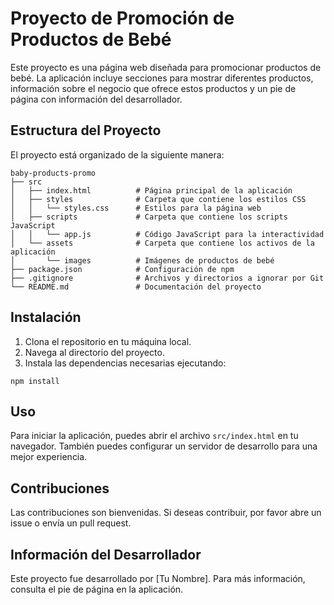 # Proyecto de Promoción de Productos de Bebé

Este proyecto es una página web diseñada para promocionar productos de bebé. La aplicación incluye secciones para mostrar diferentes productos, información sobre el negocio que ofrece estos productos y un pie de página con información del desarrollador.

## Estructura del Proyecto

El proyecto está organizado de la siguiente manera:

```
baby-products-promo
├── src
│   ├── index.html          # Página principal de la aplicación
│   ├── styles              # Carpeta que contiene los estilos CSS
│   │   └── styles.css      # Estilos para la página web
│   ├── scripts             # Carpeta que contiene los scripts JavaScript
│   │   └── app.js          # Código JavaScript para la interactividad
│   └── assets              # Carpeta que contiene los activos de la aplicación
│       └── images          # Imágenes de productos de bebé
├── package.json            # Configuración de npm
├── .gitignore              # Archivos y directorios a ignorar por Git
└── README.md               # Documentación del proyecto
```

## Instalación

1. Clona el repositorio en tu máquina local.
2. Navega al directorio del proyecto.
3. Instala las dependencias necesarias ejecutando:

```
npm install
```

## Uso

Para iniciar la aplicación, puedes abrir el archivo `src/index.html` en tu navegador. También puedes configurar un servidor de desarrollo para una mejor experiencia.

## Contribuciones

Las contribuciones son bienvenidas. Si deseas contribuir, por favor abre un issue o envía un pull request.

## Información del Desarrollador

Este proyecto fue desarrollado por [Tu Nombre]. Para más información, consulta el pie de página en la aplicación.